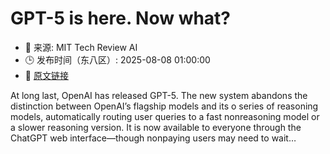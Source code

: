 # GPT-5 is here. Now what?
- 📅 来源: MIT Tech Review AI
- 🕒 发布时间（东八区）: 2025-08-08 01:00:00
- 🔗 [原文链接](https://www.technologyreview.com/2025/08/07/1121308/gpt-5-is-here-now-what/)

At long last, OpenAI has released GPT-5. The new system abandons the distinction between OpenAI’s flagship models and its o series of reasoning models, automatically routing user queries to a fast nonreasoning model or a slower reasoning version. It is now available to everyone through the ChatGPT web interface—though nonpaying users may need to wait&#8230;